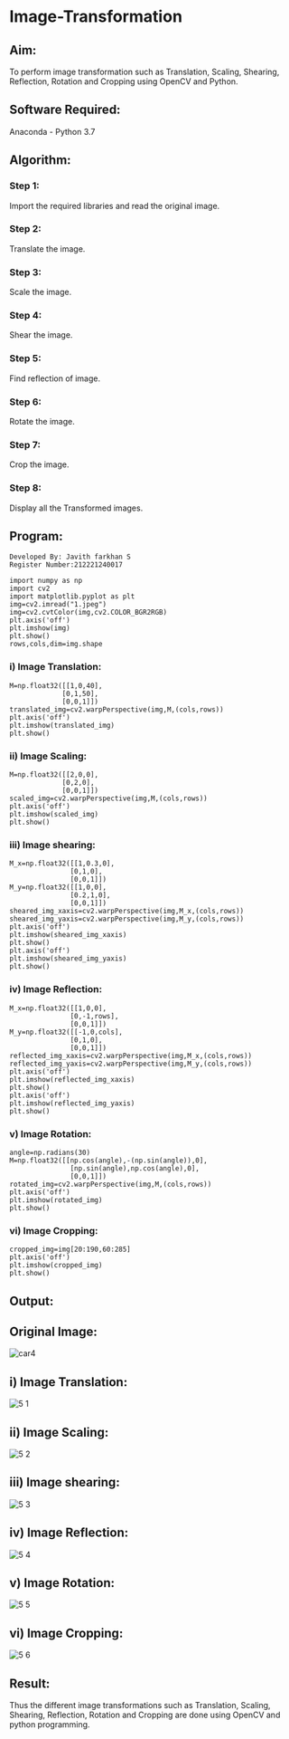 # Image-Transformation
## Aim:
To perform image transformation such as Translation, Scaling, Shearing, Reflection, Rotation and Cropping using OpenCV and Python.

## Software Required:
Anaconda - Python 3.7

## Algorithm:
### Step 1:
Import the required libraries and read the original image.

### Step 2:
Translate the image.
### Step 3:
Scale the image.

### Step 4:
Shear the image.

### Step 5:
Find reflection of image.
### Step 6:
Rotate the image.
### Step 7:
Crop the image.

### Step 8:
Display all the Transformed images.

## Program:
~~~
Developed By: Javith farkhan S
Register Number:212221240017
~~~
~~~
import numpy as np
import cv2
import matplotlib.pyplot as plt
img=cv2.imread("1.jpeg")
img=cv2.cvtColor(img,cv2.COLOR_BGR2RGB)
plt.axis('off')
plt.imshow(img)
plt.show()
rows,cols,dim=img.shape
~~~
### i) Image Translation:
~~~
M=np.float32([[1,0,40],
             [0,1,50],
             [0,0,1]])
translated_img=cv2.warpPerspective(img,M,(cols,rows))
plt.axis('off')
plt.imshow(translated_img)
plt.show()
~~~
### ii) Image Scaling:
~~~
M=np.float32([[2,0,0],
             [0,2,0],
             [0,0,1]])
scaled_img=cv2.warpPerspective(img,M,(cols,rows))
plt.axis('off')
plt.imshow(scaled_img)
plt.show()
~~~
### iii) Image shearing:
~~~
M_x=np.float32([[1,0.3,0],
               [0,1,0],
               [0,0,1]])
M_y=np.float32([[1,0,0],
               [0.2,1,0],
               [0,0,1]])
sheared_img_xaxis=cv2.warpPerspective(img,M_x,(cols,rows))
sheared_img_yaxis=cv2.warpPerspective(img,M_y,(cols,rows))
plt.axis('off')
plt.imshow(sheared_img_xaxis)
plt.show()
plt.axis('off')
plt.imshow(sheared_img_yaxis)
plt.show()
~~~

### iv) Image Reflection:
~~~
M_x=np.float32([[1,0,0],
               [0,-1,rows],
               [0,0,1]])
M_y=np.float32([[-1,0,cols],
               [0,1,0],
               [0,0,1]])
reflected_img_xaxis=cv2.warpPerspective(img,M_x,(cols,rows))
reflected_img_yaxis=cv2.warpPerspective(img,M_y,(cols,rows))
plt.axis('off')
plt.imshow(reflected_img_xaxis)
plt.show()
plt.axis('off')
plt.imshow(reflected_img_yaxis)
plt.show()
~~~

### v) Image Rotation:
~~~
angle=np.radians(30)
M=np.float32([[np.cos(angle),-(np.sin(angle)),0],
               [np.sin(angle),np.cos(angle),0],
               [0,0,1]])
rotated_img=cv2.warpPerspective(img,M,(cols,rows))
plt.axis('off')
plt.imshow(rotated_img)
plt.show()
~~~
### vi) Image Cropping:
~~~
cropped_img=img[20:190,60:285]
plt.axis('off')
plt.imshow(cropped_img)
plt.show()
~~~
## Output:
## Original Image:
![car4](https://user-images.githubusercontent.com/94296805/231206066-5922139e-709d-4693-af90-b86ecd9e2b72.png)

## i) Image Translation:
![5 1](https://user-images.githubusercontent.com/94296805/231206161-6c8b28cc-33aa-42b2-97cb-fe0292267510.png)



## ii) Image Scaling:
![5 2](https://user-images.githubusercontent.com/94296805/231206343-986eb2ef-54e7-4381-a9a7-63d9224109ec.png)



## iii) Image shearing:
![5 3](https://user-images.githubusercontent.com/94296805/231206404-fb5e1145-667c-4c00-867c-aa077fc16e51.png)



## iv) Image Reflection:
![5 4](https://user-images.githubusercontent.com/94296805/231206457-715b989d-9fc6-4684-980c-ef51ba5e908c.png)



## v) Image Rotation:
![5 5](https://user-images.githubusercontent.com/94296805/231206511-eddc2e11-7f08-4a60-bcdf-32ad07b8a709.png)



## vi) Image Cropping:
![5 6](https://user-images.githubusercontent.com/94296805/231206561-d4d1daf5-d419-4b6e-bdaf-4ab0e35d5a79.png)





## Result: 

Thus the different image transformations such as Translation, Scaling, Shearing, Reflection, Rotation and Cropping are done using OpenCV and python programming.
